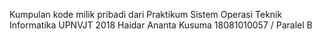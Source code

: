 Kumpulan kode milik pribadi dari Praktikum Sistem Operasi Teknik Informatika UPNVJT 2018
Haidar Ananta Kusuma
18081010057 / Paralel B

